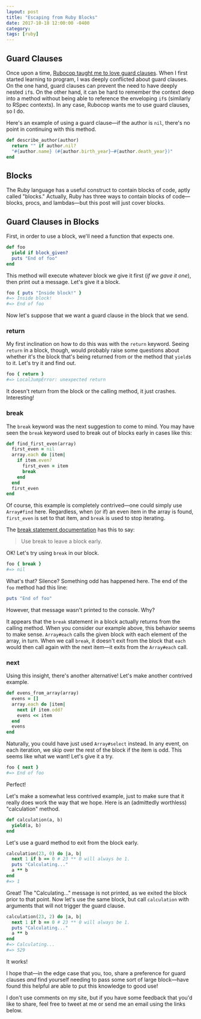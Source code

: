 ```yaml
---
layout: post
title: "Escaping from Ruby Blocks"
date: 2017-10-18 12:00:00 -0400
category:
tags: [ruby]
---
```


## Guard Clauses

Once upon a time, [Rubocop taught me to love guard clauses](http://rubocop.readthedocs.io/en/latest/cops_style/#styleguardclause). When I first started learning to program, I was deeply conflicted about guard clauses. On the one hand, guard clauses can prevent the need to have deeply nested `if`s. On the other hand, it can be hard to remember the context deep into a method without being able to reference the enveloping `if`s (similarly to RSpec contexts). In any case, Rubocop wants me to use guard clauses, so I do.

Here's an example of using a guard clause—if the author is `nil`, there's no point in continuing with this method.

```ruby
def describe_author(author)
  return "" if author.nil?
  "#{author.name} (#{author.birth_year}–#{author.death_year})"
end
```

## Blocks

The Ruby language has a useful construct to contain blocks of code, aptly called "blocks." Actually, Ruby has three ways to contain blocks of code—blocks, procs, and lambdas—but this post will just cover blocks.

## Guard Clauses in Blocks

First, in order to use a block, we'll need a function that expects one.

```ruby
def foo
  yield if block_given?
  puts "End of foo"
end
```

This method will execute whatever block we give it first (*if we gave it one*), then print out a message. Let's give it a block.

```ruby
foo { puts "Inside block!" }
#=> Inside block!
#=> End of foo
```

Now let's suppose that we want a guard clause in the block that we send.

### return

My first inclination on how to do this was with the `return` keyword. Seeing `return` in a block, though, would probably raise some questions about whether it's the block that's being returned from or the method that `yield`s to it. Let's try it and find out.

```ruby
foo { return }
#=> LocalJumpError: unexpected return
```

It doesn't return from the block or the calling method, it just crashes. Interesting!

### break

The `break` keyword was the next suggestion to come to mind. You may have seen the `break` keyword used to break out of blocks early in cases like this:

```ruby
def find_first_even(array)
  first_even = nil
  array.each do |item|
    if item.even?
      first_even = item
      break
    end
  end
  first_even
end
```

Of course, this example is completely contrived—one could simply use `Array#find` here. Regardless, when (or if) an even item in the array is found, `first_even` is set to that item, and `break` is used to stop iterating.

The [break statement documentation](http://ruby-doc.org/core-2.3.4/doc/syntax/control_expressions_rdoc.html#label-break+Statement) has this to say:

> Use break to leave a block early.

OK! Let's try using `break` in our block.

```ruby
foo { break }
#=> nil
```

What's that? Silence? Something odd has happened here. The end of the `foo` method had this line:

```ruby
puts "End of foo"
```

However, that message wasn't printed to the console. Why? 

It appears that the `break` statement in a block actually returns from the calling method. When you consider our example above, this behavior seems to make sense. `Array#each` calls the given block with each element of the array, in turn. When we call `break`, it doesn't exit from the block that `each` would then call again with the next item—it exits from the `Array#each` call.

### next

Using this insight, there's another alternative! Let's make another contrived example.

```ruby
def evens_from_array(array)
  evens = []
  array.each do |item|
    next if item.odd?
    evens << item
  end
  evens
end
```

Naturally, you could have just used `Array#select` instead. In any event, on each iteration, we skip over the rest of the block if the item is odd. This seems like what we want! Let's give it a try.

```ruby
foo { next }
#=> End of foo
```

Perfect!

Let's make a somewhat less contrived example, just to make sure that it really does work the way that we hope. Here is an (admittedly worthless) "calculation" method.

```ruby
def calculation(a, b)
  yield(a, b)
end
```

Let's use a guard method to exit from the block early.

```ruby
calculation(23, 0) do |a, b|
  next 1 if b == 0 # 23 ** 0 will always be 1.
  puts "Calculating..."
  a ** b
end
#=> 1
```

Great! The "Calculating..." message is not printed, as we exited the block prior to that point. Now let's use the same block, but call `calculation` with arguments that will not trigger the guard clause.

```ruby
calculation(23, 2) do |a, b|
  next 1 if b == 0 # 23 ** 0 will always be 1.
  puts "Calculating..."
  a ** b
end
#=> Calculating...
#=> 529
```

It works!

I hope that—in the edge case that you, too, share a preference for guard clauses *and* find yourself needing to pass some sort of large block—have found this helpful are able to put this knowledge to good use!

I don't use comments on my site, but if you have some feedback that you'd like to share, feel free to tweet at me or send me an email using the links below.
